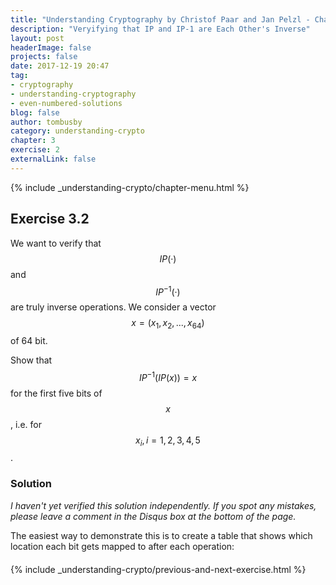 ```yaml
---
title: "Understanding Cryptography by Christof Paar and Jan Pelzl - Chapter 3 Solutions - Ex3.2"
description: "Veryifying that IP and IP-1 are Each Other's Inverse"
layout: post
headerImage: false
projects: false
date: 2017-12-19 20:47
tag:
- cryptography
- understanding-cryptography
- even-numbered-solutions
blog: false
author: tombusby
category: understanding-crypto
chapter: 3
exercise: 2
externalLink: false
---
```


{% include _understanding-crypto/chapter-menu.html %}

## Exercise 3.2

We want to verify that $$IP(·)$$ and $$IP^{−1}(·)$$ are truly inverse operations. We consider a vector $$x = (x_1,x_2,...,x_{64})$$ of 64 bit.

Show that $$ IP^{−1}(IP(x)) = x $$ for the first five bits of $$x$$, i.e. for $$x_i, i = 1,2,3,4,5$$.

### Solution

*I haven't yet verified this solution independently. If you spot any mistakes, please leave a comment in the Disqus box at the bottom of the page.*

The easiest way to demonstrate this is to create a table that shows which location each bit gets mapped to after each operation:

<div style="text-align: center; margin-bottom: 20px">
<script type="math/tex">
\begin{array}{c}
& x_1 & x_2 & x_3 & x_4 & x_5 & x_6 \\
IP & \downarrow & \downarrow & \downarrow & \downarrow & \downarrow & \downarrow \\
& x_{58} & x_{50} & x_{42} & x_{34} & x_{26} & x_{18} \\
IP^{-1} & \downarrow & \downarrow & \downarrow & \downarrow & \downarrow & \downarrow \\
& x_1 & x_2 & x_3 & x_4 & x_5 & x_6
\end{array}
</script>
</div>

{% include _understanding-crypto/previous-and-next-exercise.html %}
